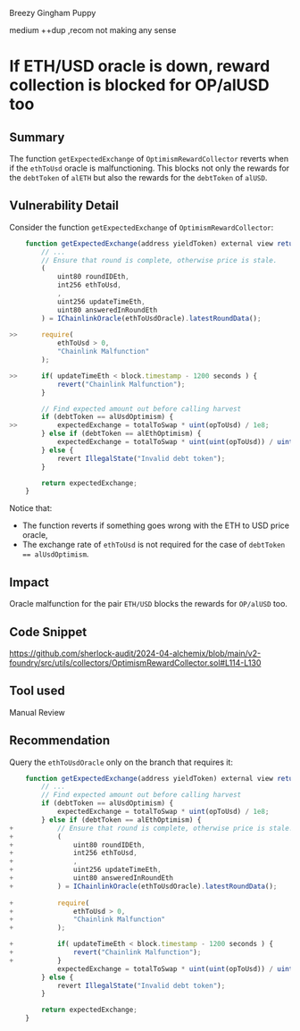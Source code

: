 Breezy Gingham Puppy

medium
++dup ,recom not making any sense
# If ETH/USD oracle is down, reward collection is blocked for OP/alUSD too

## Summary

The function `getExpectedExchange` of `OptimismRewardCollector` reverts when if the `ethToUsd` oracle is malfunctioning.
This blocks not only the rewards for the `debtToken` of `alETH` but also the rewards for the `debtToken` of `alUSD`.

## Vulnerability Detail

Consider the function `getExpectedExchange` of `OptimismRewardCollector`:

```js
    function getExpectedExchange(address yieldToken) external view returns (uint256) {
        // ...
        // Ensure that round is complete, otherwise price is stale.
        (
            uint80 roundIDEth,
            int256 ethToUsd,
            ,
            uint256 updateTimeEth,
            uint80 answeredInRoundEth
        ) = IChainlinkOracle(ethToUsdOracle).latestRoundData();
        
>>      require(
            ethToUsd > 0, 
            "Chainlink Malfunction"
        );

>>      if( updateTimeEth < block.timestamp - 1200 seconds ) {
            revert("Chainlink Malfunction");
        }

        // Find expected amount out before calling harvest
        if (debtToken == alUsdOptimism) {
>>          expectedExchange = totalToSwap * uint(opToUsd) / 1e8;
        } else if (debtToken == alEthOptimism) {
            expectedExchange = totalToSwap * uint(uint(opToUsd)) / uint(ethToUsd);
        } else {
            revert IllegalState("Invalid debt token");
        }

        return expectedExchange;
    }
```

Notice that:

 - The function reverts if something goes wrong with the ETH to USD price oracle,
 - The exchange rate of `ethToUsd` is not required for the case of `debtToken == alUsdOptimism`.

## Impact

Oracle malfunction for the pair `ETH/USD` blocks the rewards for `OP/alUSD` too.

## Code Snippet

https://github.com/sherlock-audit/2024-04-alchemix/blob/main/v2-foundry/src/utils/collectors/OptimismRewardCollector.sol#L114-L130

## Tool used

Manual Review

## Recommendation

Query the `ethToUsdOracle` only on the branch that requires it:

```js
    function getExpectedExchange(address yieldToken) external view returns (uint256) {
        // ...
        // Find expected amount out before calling harvest
        if (debtToken == alUsdOptimism) {
            expectedExchange = totalToSwap * uint(opToUsd) / 1e8;
        } else if (debtToken == alEthOptimism) {
+           // Ensure that round is complete, otherwise price is stale.
+           (
+               uint80 roundIDEth,
+               int256 ethToUsd,
+               ,
+               uint256 updateTimeEth,
+               uint80 answeredInRoundEth
+           ) = IChainlinkOracle(ethToUsdOracle).latestRoundData();
            
+           require(
+               ethToUsd > 0, 
+               "Chainlink Malfunction"
+           );

+           if( updateTimeEth < block.timestamp - 1200 seconds ) {
+               revert("Chainlink Malfunction");
+           }
            expectedExchange = totalToSwap * uint(uint(opToUsd)) / uint(ethToUsd);
        } else {
            revert IllegalState("Invalid debt token");
        }

        return expectedExchange;
    }
```
